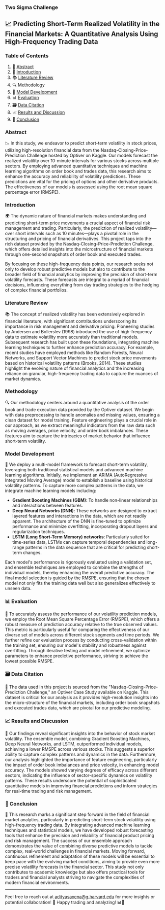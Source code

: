 ### Two Sigma Challenge

📈 **Predicting Short-Term Realized Volatility in the Financial Markets: A Quantitative Analysis Using High-Frequency Trading Data**
---
### Table of Contents
1. 📝 [Abstract](#abstract)
2. 🎯 [Introduction](#introduction)
3. 📚 [Literature Review](#literature-review)
4. 🔍 [Methodology](#methodology)
5. 🧠 [Model Development](#model-development)
6. 📊 [Evaluation](#evaluation)
7. 🗃️ [Data Citation](#data-citation)
8. 📈 [Results and Discussion](#results-and-discussion)
9. 🏁 [Conclusion](#conclusion)

### Abstract
📉 In this study, we endeavor to predict short-term volatility in stock prices, utilizing high-resolution financial data from the Nasdaq-Closing-Price-Prediction Challenge hosted by Optiver on Kaggle. Our models forecast the realized volatility over 10-minute intervals for various stocks across multiple sectors. By employing advanced quantitative techniques and machine learning algorithms on order book and trades data, this research aims to enhance the accuracy and reliability of volatility predictions. These predictions are vital for the pricing of options and other derivative products. The effectiveness of our models is assessed using the root mean square percentage error (RMSPE).

### Introduction
🌍 The dynamic nature of financial markets makes understanding and predicting short-term price movements a crucial aspect of financial risk management and trading. Particularly, the prediction of realized volatility—over short intervals such as 10 minutes—plays a pivotal role in the structuring and pricing of financial derivatives. This project taps into the rich dataset provided by the Nasdaq-Closing-Price-Prediction Challenge, which offers detailed insights into the microstructure of financial markets through one-second snapshots of order book and executed trades. 

By focusing on these high-frequency data points, our research seeks not only to develop robust predictive models but also to contribute to the broader field of financial analytics by improving the precision of short-term volatility forecasts. These forecasts are integral to a myriad of financial decisions, influencing everything from day trading strategies to the hedging of complex financial portfolios.

### Literature Review
📚 The concept of realized volatility has been extensively explored in financial literature, with significant contributions underscoring its importance in risk management and derivative pricing. Pioneering studies by Andersen and Bollerslev (1998) introduced the use of high-frequency data to estimate volatility more accurately than traditional models. Subsequent research has built upon these foundations, integrating machine learning techniques to further enhance prediction accuracy. For example, recent studies have employed methods like Random Forests, Neural Networks, and Support Vector Machines to predict stock price movements based on historical volatility patterns (Brooks, 2014). These studies highlight the evolving nature of financial analytics and the increasing reliance on granular, high-frequency trading data to capture the nuances of market dynamics.

### Methodology
🔍 Our methodology centers around a quantitative analysis of the order book and trade execution data provided by the Optiver dataset. We begin with data preprocessing to handle anomalies and missing values, ensuring a clean dataset for model training. Feature engineering plays a crucial role in our approach, as we extract meaningful indicators from the raw data such as moving averages, price velocity, and order book imbalances. These features aim to capture the intricacies of market behavior that influence short-term volatility.

### Model Development
🧠 We deploy a multi-model framework to forecast short-term volatility, leveraging both traditional statistical models and advanced machine learning algorithms. Initially, we implement an ARIMA (AutoRegressive Integrated Moving Average) model to establish a baseline using historical volatility patterns. To capture more complex patterns in the data, we integrate machine learning models including:
- **Gradient Boosting Machines (GBM)**: To handle non-linear relationships and interactions between features.
- **Deep Neural Networks (DNN)**: These networks are designed to extract layered features and interactions in the data, which are not readily apparent. The architecture of the DNN is fine-tuned to optimize performance and minimize overfitting, incorporating dropout layers and regularization techniques.
- **LSTM (Long Short-Term Memory) networks**: Particularly suited for time-series data, LSTMs can capture temporal dependencies and long-range patterns in the data sequence that are critical for predicting short-term changes.

Each model's performance is rigorously evaluated using a validation set, and ensemble techniques are employed to combine the strengths of individual models, thereby enhancing the overall predictive accuracy. The final model selection is guided by the RMSPE, ensuring that the chosen model not only fits the training data well but also generalizes effectively to unseen data.

### 📊 Evaluation
🔎 To accurately assess the performance of our volatility prediction models, we employ the Root Mean Square Percentage Error (RMSPE), which offers a robust measure of prediction accuracy relative to the true observed values. This metric is particularly useful for comparing the effectiveness of our diverse set of models across different stock segments and time periods. We further refine our evaluation process by conducting cross-validation within the training set, ensuring our model's stability and robustness against overfitting. Through iterative testing and model refinement, we optimize parameters to enhance predictive performance, striving to achieve the lowest possible RMSPE.

### 🗃️ Data Citation
📖 The data used in this project is sourced from the "Nasdaq-Closing-Price-Prediction Challenge," an Optiver Case Study available on Kaggle. This dataset is critical for our analysis as it provides high-resolution insights into the micro-structure of the financial markets, including order book snapshots and executed trades data, which are pivotal for our predictive modeling.

### 📈 Results and Discussion
🌟 Our findings reveal significant insights into the behavior of stock market volatility. The ensemble model, combining Gradient Boosting Machines, Deep Neural Networks, and LSTM, outperformed individual models, achieving a lower RMSPE across various stocks. This suggests a superior ability to capture complex patterns and dynamics in the data. Furthermore, our analysis highlighted the importance of feature engineering, particularly the impact of order book imbalances and price velocity, in enhancing model accuracy. The models showed varying degrees of efficacy across different sectors, indicating the influence of sector-specific dynamics on volatility patterns. These results underscore the potential of sophisticated quantitative models in improving financial predictions and inform strategies for real-time trading and risk management.

### 🏁 Conclusion
🎯 This research marks a significant step forward in the field of financial market analytics, particularly in predicting short-term stock volatility using high-frequency trading data. By integrating advanced machine learning techniques and statistical models, we have developed robust forecasting tools that enhance the precision and reliability of financial product pricing and risk management. The success of our ensemble approach demonstrates the value of combining diverse predictive models to tackle complex, real-world challenges in financial markets. Moving forward, continuous refinement and adaptation of these models will be essential to keep pace with the evolving market conditions, aiming to provide even more precise volatility forecasts in the financial sector. This study not only contributes to academic knowledge but also offers practical tools for traders and financial analysts striving to navigate the complexities of modern financial environments.

---

Feel free to reach out at [adityasaxena@g.harvard.edu](mailto:adityasaxena@g.harvard.edu) for more insights or potential collaboration! 🤝 Happy trading and analyzing! 📊🚀








